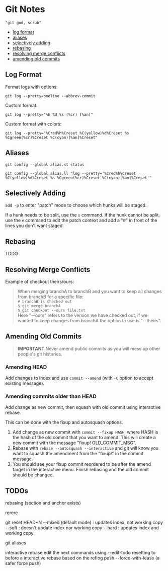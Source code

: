 # Git Notes
`"git gud, scrub"`

- [log format](#log-format)
- [aliases](#aliases)
- [selectively adding](#selectively-adding)
- [rebasing](#rebasing)
- [resolving merge conflicts](#resolving-merge-conflicts)
- [amending old commits](#amending-old-commits)


## Log Format
Format logs with options:
```
git log --pretty=oneline --abbrev-commit
```

Custom format:
```
git log --pretty="%h %d %s (%cr) [%an]"
```

Custom format with colors:
```
git log --pretty="%Cred%h%Creset %C(yellow)%d%Creset %s %Cgreen(%cr)%Creset %C(cyan)[%an]%Creset"
```

## Aliases
`git config --global alias.st status`

`git config --global alias.ll "log --pretty='%Cred%h%Creset %C(yellow)%d%Creset %s %Cgreen(%cr)%Creset %C(cyan)[%an]%Creset'"`

## Selectively Adding
`add -p` to enter "patch" mode to choose which hunks will be staged.

If a hunk needs to be split, use the `s` command. If the hunk cannot be split, use the `e` command to edit the patch context and add a "#" in front of the lines you don't want staged.


## Rebasing
TODO

## Resolving Merge Conflicts
Example of checkout theirs/ours:
> When merging branchA to branchB and you want to keep all changes from branchB for a specific file:  
`# branchB is checked out`  
`$ git merge branchA`  
`$ git checkout --ours file.txt`  
Here "--ours" refers to the version we have checked out, if we wanted to keep changes from branchA the option to use is "--theirs".

## Amending Old Commits
> **IMPORTANT** Never amend public commits as you will mess up other people's git histories.
### Amending HEAD
Add changes to index and use `commit --amend` (with `-C` option to accept existing message).

### Amending commits older than HEAD
Add change as new commit, then squash with old commit using interactive rebase. 

This can be done with the fixup and autosquash options.

1. Add change as new commit with `commit --fixup HASH`, where HASH is the hash of the old commit that you want to amend. This will create a new commit with the message "fixup! OLD_COMMIT_MSG".
2. Rebase with `rebase --autosquash --interactive` and git will know you want to squash the amendment from the "fixup!" in the commit message.
3. You should see your fixup commit reordered to be after the amend target in the interactive menu. Finish rebasing and the old commit should be changed.

## TODOs
rebasing (section and anchor exists)

rerere

git reset HEAD~N
--mixed (default mode) : updates index, not working copy
--soft : doesn't update index nor working copy
--hard : updates index and working copy

git aliases

interactive rebase edit the next commands using --edit-todo
resetting to before a interactive rebase based on the reflog
push --force-with-lease (a safer force push)
